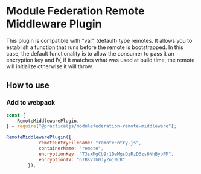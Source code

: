 # Module Federation Remote Middleware Plugin

This plugin is compatible with "var" (default) type remotes. It allows you to establish a function that runs before the remote is bootstrapped. In this case, the default functionality is to allow the consumer to pass it an encryption key and IV, if it matches what was used at build time, the remote will initialize otherwise it will throw.

## How to use

### Add to webpack

```javascript
const {
	RemoteMiddlewarePlugin,
} = require("@practicaljs/modulefederation-remote-middleware");

RemoteMiddlewarePlugin({
			remoteEntryFilename: "remoteEntry.js",
			containerName: "remote",
			encryptionKey: "T3sxMgCb9r1DeMgsDzRzD3zs6NhBybFM",
			encryptionIV: "6TBsV3h0JyZo1NCR"
		}),
```
